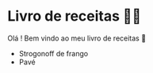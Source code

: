#  Livro de receitas :man_cook:



Olá ! Bem vindo ao meu livro de receitas :wave:

- Strogonoff de frango
- Pavé

